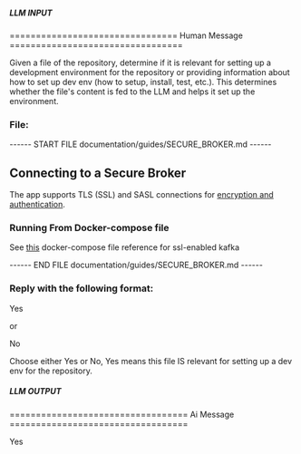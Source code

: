 ##### LLM INPUT #####
================================ Human Message =================================

Given a file of the repository, determine if it is relevant for setting up a development environment for the repository or providing information about how to set up dev env (how to setup, install, test, etc.). This determines whether the file's content is fed to the LLM and helps it set up the environment.

### File:
------ START FILE documentation/guides/SECURE_BROKER.md ------
## Connecting to a Secure Broker

The app supports TLS (SSL) and SASL connections for [encryption and authentication](http://kafka.apache.org/090/documentation.html#security). <br/>

### Running From Docker-compose file

See [this](/documentation/compose/kafka-ssl.yml) docker-compose file reference for ssl-enabled kafka

------ END FILE documentation/guides/SECURE_BROKER.md ------

### Reply with the following format:

<rel>Yes</rel>

or

<rel>No</rel>

Choose either Yes or No, Yes means this file IS relevant for setting up a dev env for the repository.

##### LLM OUTPUT #####
================================== Ai Message ==================================

<rel>Yes</rel>
